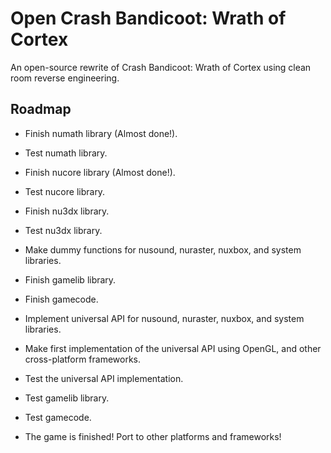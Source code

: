 # Open Crash Bandicoot: Wrath of Cortex
An open-source rewrite of Crash Bandicoot: Wrath of Cortex using clean room reverse engineering.

## Roadmap

* Finish numath library (Almost done!).

* Test numath library.

* Finish nucore library (Almost done!).

* Test nucore library.

* Finish nu3dx library.

* Test nu3dx library.

* Make dummy functions for nusound, nuraster, nuxbox, and system libraries.

* Finish gamelib library.

* Finish gamecode.

* Implement universal API for nusound, nuraster, nuxbox, and system libraries.

* Make first implementation of the universal API using OpenGL, and other cross-platform frameworks.

* Test the universal API implementation.

* Test gamelib library.

* Test gamecode.

* The game is finished! Port to other platforms and frameworks!
